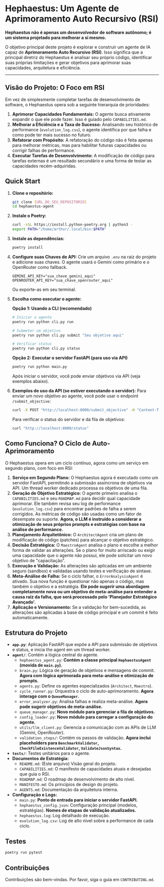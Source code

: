 # Hephaestus: Um Agente de Aprimoramento Auto Recursivo (RSI)

**Hephaestus não é apenas um desenvolvedor de software autônomo; é um sistema projetado para melhorar a si mesmo.**

O objetivo principal deste projeto é explorar e construir um agente de IA capaz de **Aprimoramento Auto Recursivo (RSI)**. Isso significa que a principal diretriz do Hephaestus é analisar seu próprio código, identificar suas próprias limitações e gerar objetivos para aprimorar suas capacidades, arquitetura e eficiência.

---

## Visão do Projeto: O Foco em RSI

Em vez de simplesmente completar tarefas de desenvolvimento de software, o Hephaestus opera sob a seguinte hierarquia de prioridades:

1.  **Aprimorar Capacidades Fundamentais:** O agente busca ativamente expandir o que ele pode fazer. Isso é guiado pelo `CAPABILITIES.md`.
2.  **Melhorar a Eficiência e a Taxa de Sucesso:** Analisando seu histórico de performance (`evolution_log.csv`), o agente identifica por que falha e como pode ter mais sucesso no futuro.
3.  **Refatorar com Propósito:** A refatoração do código não é feita apenas para melhorar métricas, mas para habilitar futuras capacidades ou corrigir falhas de performance.
4.  **Executar Tarefas de Desenvolvimento:** A modificação de código para tarefas externas é um resultado secundário e uma forma de testar as capacidades recém-adquiridas.

## Quick Start

1.  **Clone o repositório:**
    ```bash
    git clone [URL_DO_SEU_REPOSITORIO]
    cd hephaestus-agent
    ```

2.  **Instale o Poetry:**
    ```bash
    curl -sSL https://install.python-poetry.org | python3 -
    export PATH="/home/arthur/.local/bin:$PATH"
    ```

3.  **Instale as dependências:**
    ```bash
    poetry install
    ```

4.  **Configure suas Chaves de API:**
    Crie um arquivo `.env` na raiz do projeto e adicione suas chaves. O agente usará o Gemini como primário e o OpenRouter como fallback.
    ```
    GEMINI_API_KEY="sua_chave_gemini_aqui"
    OPENROUTER_API_KEY="sua_chave_openrouter_aqui"
    ```
    Ou exporte-as em seu terminal.

5.  **Escolha como executar o agente:**

    **Opção 1: Usando a CLI (recomendado)**
    ```bash
    # Iniciar o agente
    poetry run python cli.py run

    # Submeter um objetivo
    poetry run python cli.py submit "Seu objetivo aqui"

    # Verificar status
    poetry run python cli.py status
    ```

    **Opção 2: Executar o servidor FastAPI (para uso via API)**
    ```bash
    poetry run python main.py
    ```
    Após iniciar o servidor, você pode enviar objetivos via API (veja exemplos abaixo).

6.  **Exemplos de uso da API (se estiver executando o servidor):**
    Para enviar um novo objetivo ao agente, você pode usar o endpoint `/submit_objective`:
    ```bash
    curl -X POST "http://localhost:8000/submit_objective" -H "Content-Type: application/json" -d '{"objective": "Seu novo objetivo aqui"}'
    ```

    Para verificar o status do servidor e da fila de objetivos:
    ```bash
    curl "http://localhost:8000/status"
    ```

## Como Funciona? O Ciclo de Auto-Aprimoramento

O Hephaestus opera em um ciclo contínuo, agora como um serviço em segundo plano, com foco em RSI:

1.  **Serviço em Segundo Plano:** O Hephaestus agora é executado como um servidor FastAPI, permitindo a submissão assíncrona de objetivos via API. Um thread worker dedicado processa os objetivos de uma fila.
2.  **Geração de Objetivo Estratégico:** O agente primeiro analisa o `CAPABILITIES.md` e seu `ROADMAP.md` para decidir qual capacidade aprimorar. Ele também revisa seu log de performance (`evolution_log.csv`) para encontrar padrões de falha a serem corrigidos. As métricas de código são usadas como um fator de desempate ou suporte. **Agora, o LLM é instruído a considerar a otimização de seus próprios prompts e estratégias com base na análise de performance.**
3.  **Planejamento Arquitetônico:** O `ArchitectAgent` cria um plano de modificação de código (patches) para alcançar o objetivo estratégico.
4.  **Decisão Estratégica:** O `MaestroAgent` analisa o plano e escolhe a melhor forma de validar as alterações. Se o plano for muito arriscado ou exigir uma capacidade que o agente não possui, ele pode solicitar um novo objetivo de "capacitação".
5.  **Execução e Validação:** As alterações são aplicadas em um ambiente seguro (sandbox) e validadas usando testes e verificação de sintaxe.
6.  **Meta-Análise de Falha:** Se o ciclo falhar, o `ErrorAnalysisAgent` é ativado. Sua nova função é questionar não apenas o código, mas também o objetivo e a estratégia. **Ele pode sugerir uma abordagem completamente nova ou um objetivo de meta-análise para entender a causa raiz da falha, que será processado pelo 'Planejador Estratégico Avançado'.**
7.  **Aplicação e Versionamento:** Se a validação for bem-sucedida, as alterações são aplicadas à base de código principal e um commit é feito automaticamente.

## Estrutura do Projeto

-   **`app.py`**: Aplicação FastAPI que expõe a API para submissão de objetivos e status, e inicia the agent em um thread worker.
-   **`agent/`**: Contém a lógica central do agente.
    -   `hephaestus_agent.py`: **Contém a classe principal `HephaestusAgent` (movida de `main.py`).**
    -   `brain.py`: Lógica de geração de objetivos e mensagens de commit. **Agora com lógica aprimorada para meta-análise e otimização de prompts.**
    -   `agents.py`: Define os agentes especializados (`Architect`, `Maestro`).
    -   `cycle_runner.py`: Orquestra o ciclo de auto-aprimoramento. **Agora interage com o `QueueManager`.**
    -   `error_analyzer.py`: Analisa falhas e realiza meta-análise. **Agora pode sugerir objetivos de meta-análise.**
    -   `queue_manager.py`: **Novo módulo para gerenciar a fila de objetivos.**
    -   `config_loader.py`: **Novo módulo para carregar a configuração do agente.**
    -   `utils/llm_client.py`: Gerencia a comunicação com as APIs de LLM (Gemini, OpenRouter).
    -   `validation_steps/`: Contém os passos de validação. **Agora inclui placeholders para `BenchmarkValidator`, `CheckFileExistenceValidator`, `ValidateJsonSyntax`.**
-   **`tests/`**: Testes unitários para o agente.
-   **Documentos de Estratégia:**
    -   `README.md`: (Este arquivo) Visão geral do projeto.
    -   `CAPABILITIES.md`: O manifesto de capacidades atuais e desejadas que guia o RSI.
    -   `ROADMAP.md`: O roadmap de desenvolvimento de alto nível.
    -   `MANIFESTO.md`: Os princípios de design do projeto.
    -   `AGENTS.md`: Documentação da arquitetura interna.
-   **Configuração e Logs:**
    -   `main.py`: **Ponto de entrada para iniciar o servidor FastAPI.**
    -   `hephaestus_config.json`: Configuração principal (modelos, estratégias). **Nomes de etapas de validação atualizados.**
    -   `hephaestus.log`: Log detalhado de execução.
    -   `evolution_log.csv`: Log de alto nível sobre a performance de cada ciclo.

## Testes

```bash
poetry run pytest
```

## Contribuições

Contribuições são bem-vindas. Por favor, siga o guia em `CONTRIBUTING.md`.
